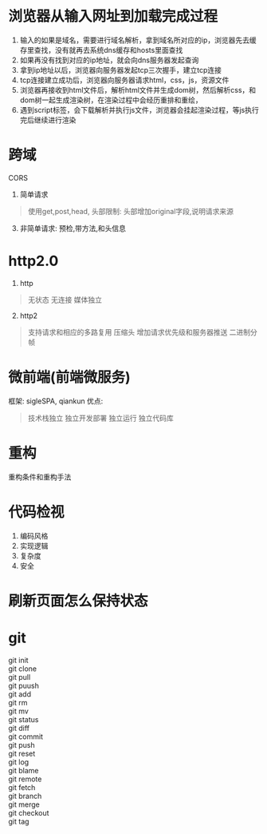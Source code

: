 # 浏览器从输入网址到加载完成过程
1. 输入的如果是域名，需要进行域名解析，拿到域名所对应的ip，浏览器先去缓存里查找，没有就再去系统dns缓存和hosts里面查找
2. 如果再没有找到对应的ip地址，就会向dns服务器发起查询
3. 拿到ip地址以后，浏览器向服务器发起tcp三次握手，建立tcp连接
4. tcp连接建立成功后，浏览器向服务器请求html，css，js，资源文件
5. 浏览器再接收到html文件后，解析html文件并生成dom树，然后解析css，和dom树一起生成渲染树，在渲染过程中会经历重排和重绘，
6. 遇到script标签，会下载解析并执行js文件，浏览器会挂起渲染过程，等js执行完后继续进行渲染

# 跨域
CORS
1. 简单请求
> 使用get,post,head,
> 头部限制:
> 头部增加original字段,说明请求来源
3. 非简单请求: 预检,带方法,和头信息

# http2.0
1. http
> 无状态
> 无连接
> 媒体独立
2. http2
> 支持请求和相应的多路复用
> 压缩头
> 增加请求优先级和服务器推送
> 二进制分帧

# 微前端(前端微服务)
框架: sigleSPA, qiankun
优点:
> 技术栈独立
> 独立开发部署
> 独立运行
> 独立代码库


# 重构
重构条件和重构手法

# 代码检视
1. 编码风格
2. 实现逻辑
3. 复杂度
4. 安全

# 刷新页面怎么保持状态

# git
git init  
git clone  
git pull  
git puush  
git add  
git rm  
git mv  
git status  
git diff  
git commit  
git push  
git reset  
git log  
git blame  
git remote  
git fetch  
git branch  
git merge  
git checkout  
git tag  
